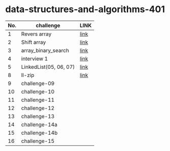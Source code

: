 # data-structures-and-algorithms-401

| No.   |    challenge    |LINK |
|  ---  |       ---       | --- |
| 1     |  Revers array   |  [link](https://github.com/baselatalla/data-structures-and-algorithms-401/blob/main/array_reverse/README.md)        |
| 2     |   Shift array   |  [link](https://github.com/baselatalla/data-structures-and-algorithms-401/blob/main/array_shift/array_shift.md)      |
| 3     |   array_binary_search  |   [link](https://github.com/baselatalla/data-structures-and-algorithms-401/blob/main/array_binary_search/array_binary_search.md)   |
| 4     |  interview  1 |   [link](https://docs.google.com/spreadsheets/d/1m1fUckd_rjXtIc-50U2ozWW3ov9zcRr19XEaVD6dhPo/edit#gid=1807550832)   |
| 5     |  LinkedList(05, 06, 07)  |   [link](https://github.com/baselatalla/data-structures-and-algorithms-401/blob/main/linked_list/README.md)   |
| 8     |  ll-zip   |  [link](https://github.com/baselatalla/data-structures-and-algorithms-401/blob/ll-zip/challenges/ll_zip/README.md)   |
| 9     |  challenge-09   |     |
| 10    |  challenge-10   |     |
| 11    |  challenge-11   |     |
| 12    |  challenge-12   |     |  
| 13    |  challenge-13   |     |
| 14    |  challenge-14a  |     |
| 15    |  challenge-14b  |     |  
| 16    |  challenge-15   |     |  
